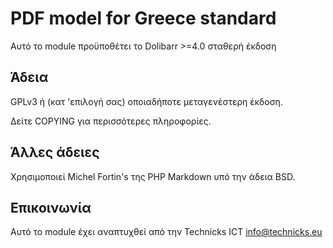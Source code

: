 PDF model for Greece standard
=========

Αυτό το module προϋποθέτει το Dolibarr >=4.0 σταθερή έκδοση


Άδεια
-------
GPLv3 ή (κατ 'επιλογή σας) οποιαδήποτε μεταγενέστερη έκδοση.

Δείτε COPYING για περισσότερες πληροφορίες.


Άλλες άδειες
--------------
Χρησιμοποιεί Michel Fortin's της PHP Markdown υπό την άδεια BSD.


Επικοινωνία
--------
Αυτό το module έχει αναπτυχθεί από την Technicks ICT info@technicks.eu
